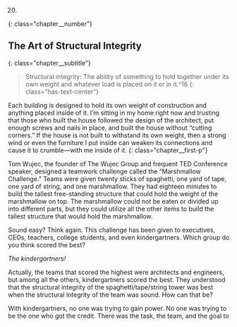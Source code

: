 20.
{: class="chapter__number"}

## The Art of Structural Integrity
{: class="chapter__subtitle"}

> Structural integrity: The ability of something to hold together under
> its own weight and whatever load is placed on it or in it.^16
{: class="has-text-center"}

Each building is designed to hold its own weight of construction and anything
placed inside of it. I’m sitting in my home right now and trusting that those
who built the house followed the design of the architect, put enough screws and
nails in place, and built the house without “cutting corners.” If the house is not
built to withstand its own weight, then a strong wind or even the furniture I put
inside can weaken its connections and cause it to crumble—with me inside of it.
{: class="chapter__first-p"}

Tom Wujec, the founder of The Wujec Group and frequent TED Conference
speaker, designed a teamwork challenge called the “Marshmallow Challenge.”
Teams were given twenty sticks of spaghetti, one yard of tape, one yard of
string, and one marshmallow. They had eighteen minutes to build the tallest
free-standing structure that could hold the weight of the marshmallow on top.
The marshmallow could not be eaten or divided up into different parts, but
they could utilize all the other items to build the tallest structure that would
hold the marshmallow.

Sound easy? Think again. This challenge has been given to executives,
CEOs, teachers, college students, and even kindergartners. Which group do you
think scored the best?

_The kindergartners!_

Actually, the teams that scored the highest were architects and engineers,
but among all the others, kindergartners scored the best. They understood that
the structural integrity of the spaghetti/tape/string tower was best when the
structural integrity of the team was sound. How can that be?

With kindergartners, no one was trying to gain power. No one was trying
to be the one who got the credit. There was the task, the team, and the goal to